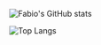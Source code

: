 ![Fabio's GitHub stats](https://github-readme-stats.vercel.app/api?username=FabioCucu&show_icons=true&theme=highcontrast)

![Top Langs](https://github-readme-stats.vercel.app/api/top-langs/?username=FabioCucu&hide_progress=false)
